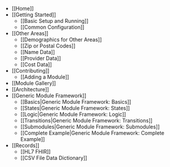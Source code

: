 - [[Home]]
- [[Getting Started]]
  - [[Basic Setup and Running]]
  - [[Common Configuration]]
- [[Other Areas]]
  - [[Demographics for Other Areas]]
  - [[Zip or Postal Codes]]
  - [[Name Data]]
  - [[Provider Data]]
  - [[Cost Data]]
- [[Contributing]]
  - [[Adding a Module]]
- [[Module Gallery]]
- [[Architecture]]
- [[Generic Module Framework]]
  - [[Basics|Generic Module Framework: Basics]]
  - [[States|Generic Module Framework: States]]
  - [[Logic|Generic Module Framework: Logic]]
  - [[Transitions|Generic Module Framework: Transitions]]
  - [[Submodules|Generic Module Framework: Submodules]]
  - [[Complete Example|Generic Module Framework: Complete Example]]
- [[Records]]
  - [[HL7 FHIR]]
  - [[CSV File Data Dictionary]]